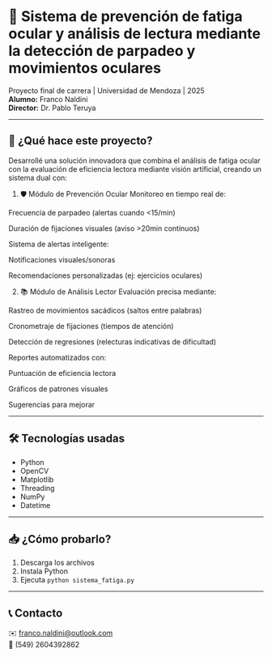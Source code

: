 # 🏥 Sistema de prevención de fatiga ocular y análisis de lectura mediante la detección de parpadeo y movimientos oculares



Proyecto final de carrera | Universidad de Mendoza | 2025  
**Alumno:** Franco Naldini  
**Director:** Dr. Pablo Teruya  



---

## 📌 ¿Qué hace este proyecto?

Desarrollé una solución innovadora que combina el análisis de fatiga ocular con la evaluación de eficiencia lectora mediante visión artificial, creando un sistema dual con:

1. 🛡️ Módulo de Prevención Ocular
Monitoreo en tiempo real de:

Frecuencia de parpadeo (alertas cuando <15/min)

Duración de fijaciones visuales (aviso >20min continuos)

Sistema de alertas inteligente:

Notificaciones visuales/sonoras

Recomendaciones personalizadas (ej: ejercicios oculares)

2. 📚 Módulo de Análisis Lector
Evaluación precisa mediante:

Rastreo de movimientos sacádicos (saltos entre palabras)

Cronometraje de fijaciones (tiempos de atención)

Detección de regresiones (relecturas indicativas de dificultad)

Reportes automatizados con:

Puntuación de eficiencia lectora

Gráficos de patrones visuales

Sugerencias para mejorar

---

## 🛠️ Tecnologías usadas

- Python 
- OpenCV
- Matplotlib
- Threading
- NumPy
- Datetime

---

## 📥 ¿Cómo probarlo?
1. Descarga los archivos
2. Instala Python
3. Ejecuta `python sistema_fatiga.py`

---

## 📞 Contacto
✉️ franco.naldini@outlook.com  
📱 (549) 2604392862
